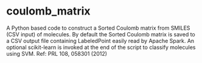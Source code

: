 # coulomb_matrix
A Python based code to construct a Sorted Coulomb matrix from SMILES (CSV input) of molecules.
By default the Sorted Coulomb matrix is saved to a CSV output file containing LabeledPoint easily read by Apache Spark.
An optional scikit-learn is invoked at the end of the script to classify molecules using SVM.
Ref: PRL 108, 058301 (2012)
